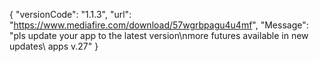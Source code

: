 { "versionCode": "1.1.3", "url": "https://www.mediafire.com/download/57wgrbpagu4u4mf", "Message": "pls update your app to the latest version\nmore futures available in new updates\ apps v.27" }
